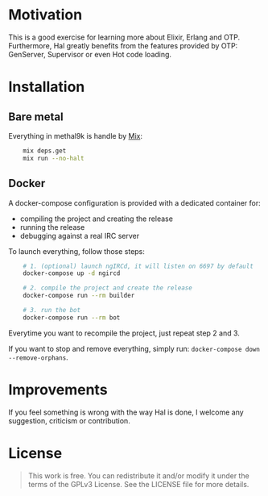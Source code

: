 # Motivation

This is a good exercise for learning more about Elixir, Erlang and
OTP. Furthermore, Hal greatly benefits from the features provided by OTP:
GenServer, Supervisor or even Hot code loading.


# Installation

## Bare metal

Everything in methal9k is handle by [Mix](https://hexdocs.pm/mix/Mix.html):

``` bash
    mix deps.get
    mix run --no-halt
```

## Docker

A docker-compose configuration is provided with a dedicated container for:
  - compiling the project and creating the release
  - running the release
  - debugging against a real IRC server

To launch everything, follow those steps:

``` bash
    # 1. (optional) launch ngIRCd, it will listen on 6697 by default
    docker-compose up -d ngircd

    # 2. compile the project and create the release
    docker-compose run --rm builder

    # 3. run the bot
    docker-compose run --rm bot
```

Everytime you want to recompile the project, just repeat step 2 and 3.

If you want to stop and remove everything, simply run: `docker-compose down --remove-orphans`.


# Improvements

If you feel something is wrong with the way Hal is done, I welcome any
suggestion, criticism or contribution.


# License

> This work is free. You can redistribute it and/or modify it under the
> terms of the GPLv3 License. See the LICENSE file for more details.
